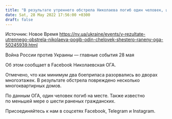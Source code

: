 ```yaml
---
title: "В результате утреннего обстрела Николаева погиб один человек, шесть раненых — ОГА"
date: Sat, 28 May 2022 17:56:00 +0300
draft: false
---
```

Источник: Новое Время https://nv.ua/ukraine/events/v-rezultate-utrennego-obstrela-nikolaeva-pogib-odin-chelovek-shestero-raneny-oga-50245939.html


Война России против Украины — главные события 28 мая

Об этом сообщает в Facebook Николаевская ОГА.

Отмечено, что как минимум два боеприпаса разорвались во дворах многоэтажек. В результате обстрела повреждено несколько многоквартирных домов.

По данным ОГА, один человек погиб на месте. Также известно по меньшей мере о шести раненых гражданских.

Присоединяйтесь к нам в соцсетях Facebook, Telegram и Instagram.
